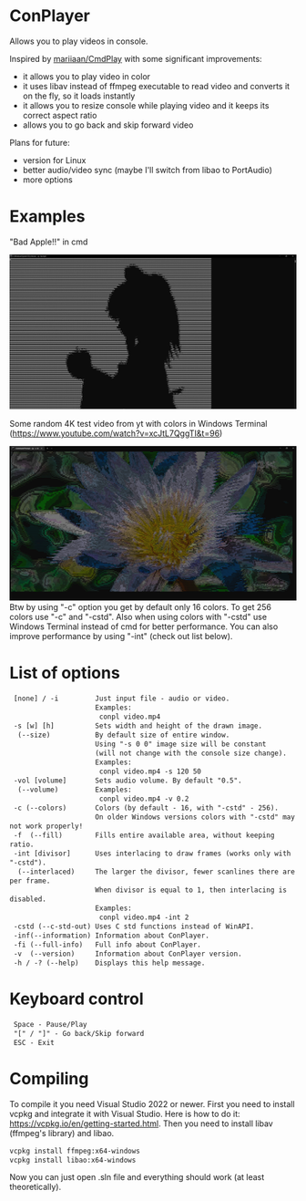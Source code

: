 # ConPlayer
Allows you to play videos in console.

Inspired by [mariiaan/CmdPlay](https://github.com/mariiaan/CmdPlay) with some significant improvements:
- it allows you to play video in color
- it uses libav instead of ffmpeg executable to read video and converts it on the fly, so it loads instantly
- it allows you to resize console while playing video and it keeps its correct aspect ratio
- allows you to go back and skip forward video

Plans for future:
- version for Linux
- better audio/video sync (maybe I'll switch from libao to PortAudio)
- more options

# Examples

"Bad Apple!!" in cmd

![Bad Apple!!](screenshots/bad_apple.png "Bad Apple!!")

Some random 4K test video from yt with colors in Windows Terminal (https://www.youtube.com/watch?v=xcJtL7QggTI&t=96)

![Colors](screenshots/colors.png "Colors")
Btw by using "-c" option you get by default only 16 colors. To get 256 colors use "-c" and "-cstd". Also when using colors with "-cstd" use Windows Terminal instead of cmd for better performance. You can also improve performance by using "-int" (check out list below).

# List of options
```
 [none] / -i         Just input file - audio or video.
                     Examples:
                      conpl video.mp4
 -s [w] [h]          Sets width and height of the drawn image.
  (--size)           By default size of entire window.
                     Using "-s 0 0" image size will be constant
                     (will not change with the console size change).
                     Examples:
                      conpl video.mp4 -s 120 50
 -vol [volume]       Sets audio volume. By default "0.5".
  (--volume)         Examples:
                      conpl video.mp4 -v 0.2
 -c (--colors)       Colors (by default - 16, with "-cstd" - 256).
                     On older Windows versions colors with "-cstd" may not work properly!
 -f  (--fill)        Fills entire available area, without keeping ratio.
 -int [divisor]      Uses interlacing to draw frames (works only with "-cstd").
  (--interlaced)     The larger the divisor, fewer scanlines there are per frame.
                     When divisor is equal to 1, then interlacing is disabled.
                     Examples:
                      conpl video.mp4 -int 2
 -cstd (--c-std-out) Uses C std functions instead of WinAPI.
 -inf(--information) Information about ConPlayer.
 -fi (--full-info)   Full info about ConPlayer.
 -v  (--version)     Information about ConPlayer version.
 -h / -? (--help)    Displays this help message.
 ```

# Keyboard control
```
 Space - Pause/Play
 "[" / "]" - Go back/Skip forward
 ESC - Exit
```

# Compiling
To compile it you need Visual Studio 2022 or newer. First you need to install vcpkg and integrate it with Visual Studio. Here is how to do it: https://vcpkg.io/en/getting-started.html. Then you need to install libav (ffmpeg's library) and libao.
```
vcpkg install ffmpeg:x64-windows
vcpkg install libao:x64-windows
```
Now you can just open .sln file and everything should work (at least theoretically).